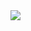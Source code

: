 <a href="https://stackoverflow.com/users/15388890/bart-krakowski" target="_blank">
  <img src="https://cover-seven.vercel.app/api/cover?id=15388890">
</a>
